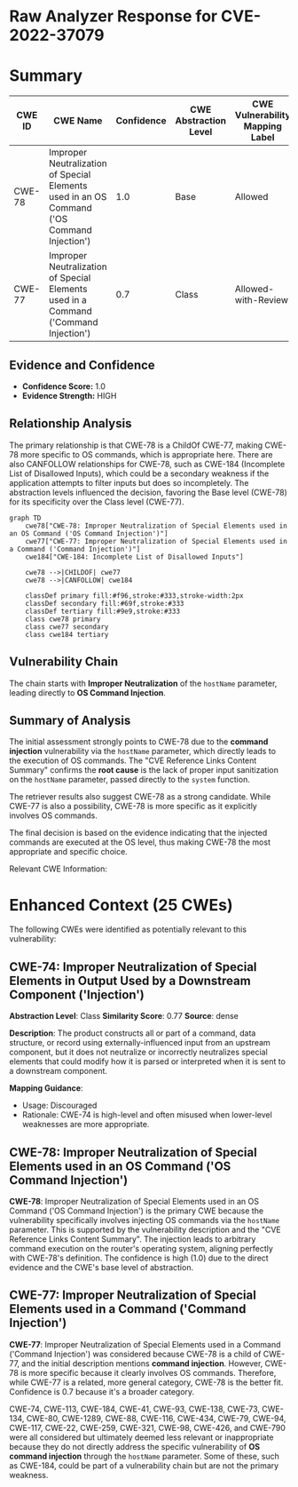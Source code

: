 # Raw Analyzer Response for CVE-2022-37079

# Summary
| CWE ID | CWE Name | Confidence | CWE Abstraction Level | CWE Vulnerability Mapping Label | CWE-Vulnerability Mapping Notes |
|---|---|---|---|---|---|
| CWE-78 | Improper Neutralization of Special Elements used in an OS Command ('OS Command Injection') | 1.0 | Base | Allowed | Primary CWE |
| CWE-77 | Improper Neutralization of Special Elements used in a Command ('Command Injection') | 0.7 | Class | Allowed-with-Review | Secondary Candidate |

## Evidence and Confidence

*   **Confidence Score:** 1.0
*   **Evidence Strength:** HIGH

## Relationship Analysis
The primary relationship is that CWE-78 is a ChildOf CWE-77, making CWE-78 more specific to OS commands, which is appropriate here. There are also CANFOLLOW relationships for CWE-78, such as CWE-184 (Incomplete List of Disallowed Inputs), which could be a secondary weakness if the application attempts to filter inputs but does so incompletely. The abstraction levels influenced the decision, favoring the Base level (CWE-78) for its specificity over the Class level (CWE-77).

```mermaid
graph TD
    cwe78["CWE-78: Improper Neutralization of Special Elements used in an OS Command ('OS Command Injection')"]
    cwe77["CWE-77: Improper Neutralization of Special Elements used in a Command ('Command Injection')"]
    cwe184["CWE-184: Incomplete List of Disallowed Inputs"]

    cwe78 -->|CHILDOF| cwe77
    cwe78 -->|CANFOLLOW| cwe184

    classDef primary fill:#f96,stroke:#333,stroke-width:2px
    classDef secondary fill:#69f,stroke:#333
    classDef tertiary fill:#9e9,stroke:#333
    class cwe78 primary
    class cwe77 secondary
    class cwe184 tertiary
```

## Vulnerability Chain
The chain starts with **Improper Neutralization** of the `hostName` parameter, leading directly to **OS Command Injection**.

## Summary of Analysis
The initial assessment strongly points to CWE-78 due to the **command injection** vulnerability via the `hostName` parameter, which directly leads to the execution of OS commands. The "CVE Reference Links Content Summary" confirms the **root cause** is the lack of proper input sanitization on the `hostName` parameter, passed directly to the `system` function.

The retriever results also suggest CWE-78 as a strong candidate. While CWE-77 is also a possibility, CWE-78 is more specific as it explicitly involves OS commands.

The final decision is based on the evidence indicating that the injected commands are executed at the OS level, thus making CWE-78 the most appropriate and specific choice.

Relevant CWE Information:

# Enhanced Context (25 CWEs)
The following CWEs were identified as potentially relevant to this vulnerability:

## CWE-74: Improper Neutralization of Special Elements in Output Used by a Downstream Component ('Injection')
**Abstraction Level**: Class
**Similarity Score**: 0.77
**Source**: dense

**Description**:
The product constructs all or part of a command, data structure, or record using externally-influenced input from an upstream component, but it does not neutralize or incorrectly neutralizes special elements that could modify how it is parsed or interpreted when it is sent to a downstream component.

**Mapping Guidance**:
- Usage: Discouraged
- Rationale: CWE-74 is high-level and often misused when lower-level weaknesses are more appropriate.

## CWE-78: Improper Neutralization of Special Elements used in an OS Command ('OS Command Injection')
**CWE-78**: Improper Neutralization of Special Elements used in an OS Command ('OS Command Injection') is the primary CWE because the vulnerability specifically involves injecting OS commands via the `hostName` parameter. This is supported by the vulnerability description and the "CVE Reference Links Content Summary". The injection leads to arbitrary command execution on the router's operating system, aligning perfectly with CWE-78's definition. The confidence is high (1.0) due to the direct evidence and the CWE's base level of abstraction.

## CWE-77: Improper Neutralization of Special Elements used in a Command ('Command Injection')
**CWE-77**: Improper Neutralization of Special Elements used in a Command ('Command Injection') was considered because CWE-78 is a child of CWE-77, and the initial description mentions **command injection**. However, CWE-78 is more specific because it clearly involves OS commands. Therefore, while CWE-77 is a related, more general category, CWE-78 is the better fit. Confidence is 0.7 because it's a broader category.

CWE-74, CWE-113, CWE-184, CWE-41, CWE-93, CWE-138, CWE-73, CWE-134, CWE-80, CWE-1289, CWE-88, CWE-116, CWE-434, CWE-79, CWE-94, CWE-117, CWE-22, CWE-259, CWE-321, CWE-98, CWE-426, and CWE-790 were all considered but ultimately deemed less relevant or inappropriate because they do not directly address the specific vulnerability of **OS command injection** through the `hostName` parameter. Some of these, such as CWE-184, could be part of a vulnerability chain but are not the primary weakness.